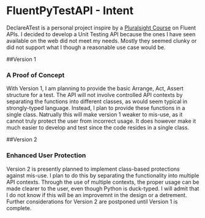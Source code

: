 # FluentPyTestAPI - Intent
DeclareATest is a personal project inspire by a [Pluralsight Course](https://app.pluralsight.com/library/courses/designing-fluent-apis-c-sharp/table-of-contents) on Fluent APIs.
I decided to develop a Unit Testing API because the ones I have seen available on the web did not meet my needs.
Mostly they seemed clunky or did not support what I though a reasonable use case would be.

##Version 1
### A Proof of Concept
With Version 1, I am planning to provide the basic Arrange, Act, Assert structure for a test.
The API will not involve controlled API contexts by separating the functions into different classes, as would seem typical in strongly-typed language.
Instead, I plan to provide these functions in a single class. Natrually this will make version 1 weaker to mis-use, as it cannot truly protect the user from incorrect usage.
It does however make it much easier to develop and test since the code resides in a single class.

##Version 2
### Enhanced User Protection
Version 2 is presently planned to implement class-based protections against mis-use. I plan to do this by separating the functionality into multiple API contexts.
Through the use of multiple contexts, the proper usage can be made clearer to the user, even though Python is duck-typed.
I will admit that I do not know if this will be an improvemnt in the design or a detrement. Further considerations for Version 2 are postponed until Version 1 is complete.
